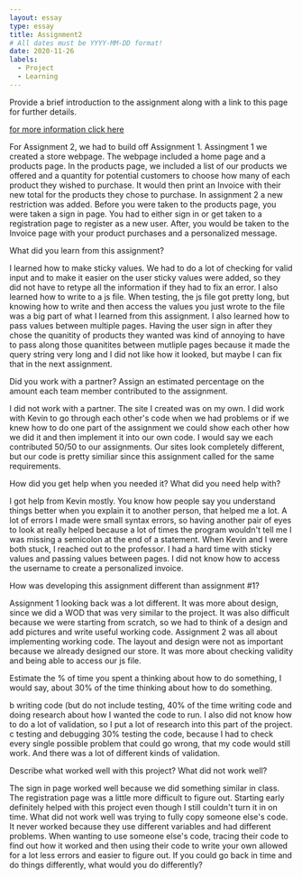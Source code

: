 ```yaml
---
layout: essay
type: essay
title: Assignment2
# All dates must be YYYY-MM-DD format!
date: 2020-11-26
labels:
  - Project
  - Learning
---
```

Provide a brief introduction to the assignment along with a link to this page for further details.

[for more information click here](https://dport96.github.io/ITM352/morea/150.Assignment2/experience-Assignment2_retrospective.html)

For Assignment 2, we had to build off Assignment 1. Assingment 1 we created a store webpage. The webpage included a home page and a products page. 
In the products page, we included a list of our products we offered and a quantity for potential customers to choose how many of each product they wished to purchase. 
It would then print an Invoice with their new total for the products they chose to purchase. In assignment 2 a new restriction was added. Before you were taken to the products page, you were taken a sign in page. 
You had to either sign in or get taken to a registration page to register as a new user. After, you would be taken to the Invoice page with your product purchases and a personalized message. 

What did you learn from this assignment?

I learned how to make sticky values. We had to do a lot of checking for valid input and to make it easier on the user sticky values were added, so they did not have to retype all the information if 
they had to fix an error. I also learned how to write to a js file. When testing, the js file got pretty long, but knowing how to write and then access the values you just wrote to the file was 
a big part of what I learned from this assignment. I also learned how to pass values between multiple pages. Having the user sign in after they chose the quanitity of products they wanted was kind of 
annoying to have to pass along those quanitites between mutliple pages because it made the query string very long and I did not like how it looked, but maybe I can fix that in the next assignment. 

Did you work with a partner? Assign an estimated percentage on the amount each team member contributed to the assignment.

I did not work with a partner. The site I created was on my own. I did work with Kevin to go through each other's code when we had problems or if we knew how to do one part of the assignment we could show
each other how we did it and then implement it into our own code. I would say we each contributed 50/50 to our assignments. Our sites look completely different, but our code is pretty similiar since this assignment
called for the same requirements. 

How did you get help when you needed it? What did you need help with?

I got help from Kevin mostly. You know how people say you understand things better when you explain it to another person, that helped me a lot. A lot of errors I made were small syntax errors, so having another
pair of eyes to look at really helped because a lot of times the program wouldn't tell me I was missing a semicolon at the end of a statement. When Kevin and I were both stuck, I reached out to the professor. 
I had a hard time with sticky values and passing values between pages. I did not know how to access the username to create a personalized invoice. 

How was developing this assignment different than assignment #1?

Assignment 1 looking back was a lot different. It was more about design, since we did a WOD that was very similar to the project. It was also difficult because we were starting from scratch, so we had to think of a 
design and add pictures and write useful working code. Assignment 2 was all about implementing working code. The layout and design were not as important because we already designed our store. It was more about
checking validity and being able to access our js file. 

Estimate the % of time you spent 
a thinking about how to do something, 
I would say, about 30% of the time thinking about how to do something. 

b writing code (but do not include testing, 
40% of the time writing code and doing research about how I wanted the code to run. I also did not know how to do a lot of validation, so I put a lot of research into this part of the project. 
c testing and debugging
30% testing the code, because I had to check every single possible problem that could go wrong, that my code would still work. And there was a lot of different kinds of validation.

Describe what worked well with this project? What did not work well?

The sign in page worked well because we did something similar in class. The registration page was a little more difficult to figure out. Starting early definitely helped with this project even though 
I still couldn't turn it in on time. What did not work well was trying to fully copy someone else's code. It never worked because they use different variables and had different problems. When wanting to use
someone else's code, tracing their code to find out how it worked and then using their code to write your own allowed for a lot less errors and easier to figure out.
If you could go back in time and do things differently, what would you do differently?

